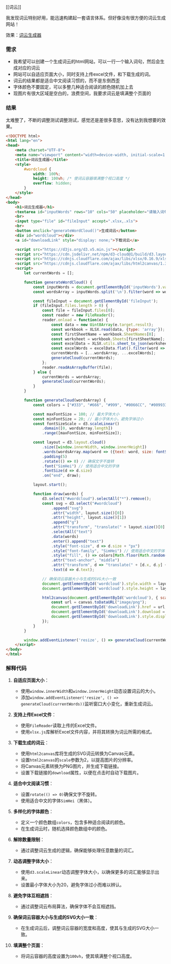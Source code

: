 [[词云]]

我发现词云特别好用，能迅速构建起一套语言体系。但好像没有很方便的词云生成网站！

效果：[词云生成器](https://www.zhzhzh.fun/%E5%B0%8F%E7%8E%A9%E6%84%8F/%E8%AF%8D%E4%BA%91.html)
### 需求
- 我希望可以创建一个生成词云的html网站，可以一行一个输入词句，然后会生成对应的词云
- 网站可以自适应页面大小，同时支持上传excel文件，和下载生成的词。
- 词云的结果都是适合中文阅读习惯的，而不是东倒西歪
- 字体颜色不要固定，可以多整几种适合阅读的颜色随机加上去
- 现图片有很大区域是空白的，浪费空间，我要求词云是填满整个页面的

### 结果
太难整了，不断的调整测试调整测试，感觉还是差很多意思，没有达到我想要的效果。


```html
<!DOCTYPE html>
<html lang="en">
<head>
    <meta charset="UTF-8">
    <meta name="viewport" content="width=device-width, initial-scale=1.0">
    <title>词云生成器</title>
    <style>
        #wordcloud {
            width: 100%;
            height: 100vh; /* 使词云容器填满整个视口高度 */
            overflow: hidden;
        }
    </style>
</head>
<body>
    <h1>词云生成器</h1>
    <textarea id="inputWords" rows="10" cols="50" placeholder="请输入词句，每行一个"></textarea>
    <br>
    <input type="file" id="fileInput" accept=".xlsx,.xls">
    <br>
    <button onclick="generateWordCloud()">生成词云</button>
    <div id="wordcloud"></div>
    <a id="downloadLink" style="display: none;">下载词云</a>

    <script src="https://d3js.org/d3.v5.min.js"></script>
    <script src="https://cdn.jsdelivr.net/npm/d3-cloud@1/build/d3.layout.cloud.js"></script>
    <script src="https://cdnjs.cloudflare.com/ajax/libs/xlsx/0.16.9/xlsx.full.min.js"></script>
    <script src="https://cdnjs.cloudflare.com/ajax/libs/html2canvas/1.3.2/html2canvas.min.js"></script>
    <script>
        let currentWords = [];

        function generateWordCloud() {
            const inputWords = document.getElementById('inputWords').value;
            const wordsArray = inputWords.split('\n').filter(word => word.trim() !== '');

            const fileInput = document.getElementById('fileInput');
            if (fileInput.files.length > 0) {
                const file = fileInput.files[0];
                const reader = new FileReader();
                reader.onload = function(e) {
                    const data = new Uint8Array(e.target.result);
                    const workbook = XLSX.read(data, {type: 'array'});
                    const firstSheetName = workbook.SheetNames[0];
                    const worksheet = workbook.Sheets[firstSheetName];
                    const excelData = XLSX.utils.sheet_to_json(worksheet, {header: 1});
                    const excelWords = excelData.flat().filter(word => word.trim() !== '');
                    currentWords = [...wordsArray, ...excelWords];
                    generateCloud(currentWords);
                };
                reader.readAsArrayBuffer(file);
            } else {
                currentWords = wordsArray;
                generateCloud(currentWords);
            }
        }

        function generateCloud(wordsArray) {
            const colors = ["#333", "#666", "#999", "#0066CC", "#009933", "#CC6600"]; // 定义颜色数组

            const maxFontSize = 100; // 最大字体大小
            const minFontSize = 20; // 最小字体大小，避免字体过小
            const fontSizeScale = d3.scaleLinear()
                .domain([0, wordsArray.length])
                .range([maxFontSize, minFontSize]);

            const layout = d3.layout.cloud()
                .size([window.innerWidth, window.innerHeight])
                .words(wordsArray.map(word => ({text: word, size: fontSizeScale(Math.random() * wordsArray.length)})))
                .padding(5)
                .rotate(() => 0) // 确保文字不旋转
                .font("SimHei") // 使用适合中文的字体
                .fontSize(d => d.size)
                .on("end", draw);

            layout.start();

            function draw(words) {
                d3.select("#wordcloud").selectAll("*").remove();
                const svg = d3.select("#wordcloud")
                    .append("svg")
                    .attr("width", layout.size()[0])
                    .attr("height", layout.size()[1])
                    .append("g")
                    .attr("transform", "translate(" + layout.size()[0] / 2 + "," + layout.size()[1] / 2 + ")")
                    .selectAll("text")
                    .data(words)
                    .enter().append("text")
                    .style("font-size", d => d.size + "px")
                    .style("font-family", "SimHei") // 使用适合中文的字体
                    .style("fill", () => colors[Math.floor(Math.random() * colors.length)]) // 随机选择颜色
                    .attr("text-anchor", "middle")
                    .attr("transform", d => "translate(" + [d.x, d.y] + ")rotate(" + d.rotate + ")")
                    .text(d => d.text);

                // 确保词云容器大小与生成的SVG大小一致
                document.getElementById('wordcloud').style.width = layout.size()[0] + 'px';
                document.getElementById('wordcloud').style.height = layout.size()[1] + 'px';

                html2canvas(document.getElementById('wordcloud'), { scale: 2 }).then(canvas => {
                    const url = canvas.toDataURL("image/png");
                    document.getElementById('downloadLink').href = url;
                    document.getElementById('downloadLink').download = "wordcloud.png";
                    document.getElementById('downloadLink').style.display = 'block';
                });
            }
        }

        window.addEventListener('resize', () => generateCloud(currentWords));
    </script>
</body>
</html>
```

### 解释代码

1. **自适应页面大小**：
   - 使用`window.innerWidth`和`window.innerHeight`动态设置词云的大小。
   - 添加`window.addEventListener('resize', () => generateCloud(currentWords))`监听窗口大小变化，重新生成词云。

2. **支持上传Excel文件**：
   - 使用`FileReader`读取上传的Excel文件。
   - 使用`xlsx.js`库解析Excel文件内容，并将其转换为词云所需的格式。

3. **下载生成的词云**：
   - 使用`html2canvas`库将生成的SVG词云转换为Canvas元素。
   - 设置`html2canvas`的`scale`参数为2，以提高图片的分辨率。
   - 将Canvas元素转换为PNG图片，并生成下载链接。
   - 设置下载链接的`download`属性，以便在点击时自动下载图片。

4. **适合中文阅读习惯**：
   - 设置`rotate(() => 0)`确保文字不旋转。
   - 使用适合中文的字体`SimHei`（黑体）。

5. **多样化的字体颜色**：
   - 定义一个颜色数组`colors`，包含多种适合阅读的颜色。
   - 在生成词云时，随机选择颜色数组中的颜色。

6. **解除数量限制**：
   - 通过调整词云生成的逻辑，确保能够处理任意数量的词汇。

7. **动态调整字体大小**：
   - 使用`d3.scaleLinear`动态调整字体大小，以确保更多的词汇能够显示出来。
   - 设置最小字体大小为20，避免字体过小而难以辨认。

8. **避免字体互相遮挡**：
   - 通过调整词云布局算法，确保字体不会互相遮挡。

9. **确保词云容器大小与生成的SVG大小一致**：
   - 在生成词云后，调整词云容器的宽度和高度，使其与生成的SVG大小一致。

10. **填满整个页面**：
    - 将词云容器的高度设置为`100vh`，使其填满整个视口高度。

